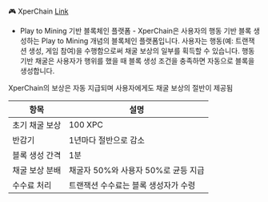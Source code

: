🎮 XperChain <a href="https://xperchain.streamlit.app" target="_blank"> Link </a><br>
- Play to Mining 기반 블록체인 플랫폼 -
XperChain은 사용자의 행동 기반 블록 생성하는 Play to Mining 개념의 블록체인 플랫폼입니다. 사용자는 행동(예: 트랜잭션 생성, 게임 참여)을 수행함으로써 채굴 보상의 일부를 획득할 수 있습니다. 행동 기반 채굴은 사용자가 행위를 했을 때 블록 생성 조건을 충족하면 자동으로 블록을 생성합니다. 

XperChain의 보상은 자동 지급되며 사용자에게도 채굴 보상의 절반이 제공됨

| 항목       | 설명                                               |
| -------- | ------------------------------------------------ |
| 초기 채굴 보상    | 100 XPC                                          |
| 반감기      | 1년마다 절반으로 감소                                 |
| 블록 생성 간격 | 1분                        |
| 채굴 보상 분배   | 채굴자 50%와 사용자 50%로 균등 지급 |
| 수수료 처리   | 트랜잭션 수수료는 블록 생성자가 수령                     |
